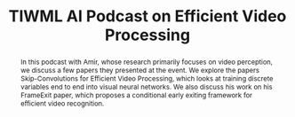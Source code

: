 ---
title: TIWML AI Podcast on Efficient Video Processing

summary: A podcast with Sam Charlington about our latest research on accelerating video processing with neural networks

abstract: In this podcast with Amir, whose research primarily focuses on video perception, we discuss a few papers they presented at the event. We explore the papers Skip-Convolutions for Efficient Video Processing, which looks at training discrete variables end to end into visual neural networks. We also discuss his work on his FrameExit paper, which proposes a conditional early exiting framework for efficient video recognition.


# Schedule page publish date (NOT talk date).
publishDate: '2021-06-28T00:00:00Z'

# Is this a featured talk? (true/false)
featured: true

image:
  caption: ''
  focal_point: Right

url_code: ''
url_pdf: ''
url_slides: ''
url_video: 'https://www.youtube.com/watch?v=ChpuYnWZBss'

---